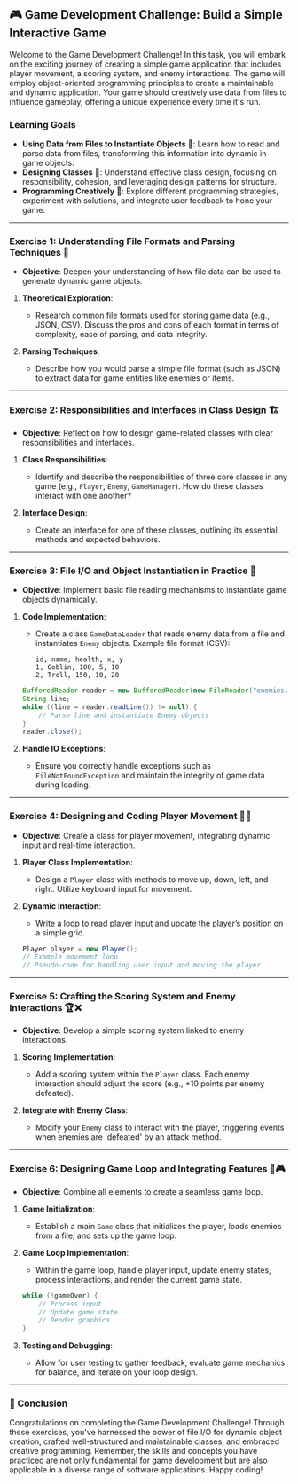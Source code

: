 ## 🎮 Game Development Challenge: Build a Simple Interactive Game

Welcome to the Game Development Challenge! In this task, you will embark on the exciting journey of creating a simple game application that includes player movement, a scoring system, and enemy interactions. The game will employ object-oriented programming principles to create a maintainable and dynamic application. Your game should creatively use data from files to influence gameplay, offering a unique experience every time it's run.

### Learning Goals

- **Using Data from Files to Instantiate Objects** 📜: Learn how to read and parse data from files, transforming this information into dynamic in-game objects.
- **Designing Classes** 🧩: Understand effective class design, focusing on responsibility, cohesion, and leveraging design patterns for structure.
- **Programming Creatively** 🎨: Explore different programming strategies, experiment with solutions, and integrate user feedback to hone your game.

---

### Exercise 1: Understanding File Formats and Parsing Techniques 📂

- **Objective**: Deepen your understanding of how file data can be used to generate dynamic game objects.

1. **Theoretical Exploration**: 
   - Research common file formats used for storing game data (e.g., JSON, CSV). Discuss the pros and cons of each format in terms of complexity, ease of parsing, and data integrity.
   
2. **Parsing Techniques**:
   - Describe how you would parse a simple file format (such as JSON) to extract data for game entities like enemies or items.

---

### Exercise 2: Responsibilities and Interfaces in Class Design 🏗️

- **Objective**: Reflect on how to design game-related classes with clear responsibilities and interfaces.

1. **Class Responsibilities**:
   - Identify and describe the responsibilities of three core classes in any game (e.g., `Player`, `Enemy`, `GameManager`). How do these classes interact with one another?

2. **Interface Design**:
   - Create an interface for one of these classes, outlining its essential methods and expected behaviors.

---

### Exercise 3: File I/O and Object Instantiation in Practice 🔄

- **Objective**: Implement basic file reading mechanisms to instantiate game objects dynamically.

1. **Code Implementation**:
   - Create a class `GameDataLoader` that reads enemy data from a file and instantiates `Enemy` objects. Example file format (CSV):
     ```
     id, name, health, x, y
     1, Goblin, 100, 5, 10
     2, Troll, 150, 10, 20
     ```

   ```java
   BufferedReader reader = new BufferedReader(new FileReader("enemies.csv"));
   String line;
   while ((line = reader.readLine()) != null) {
       // Parse line and instantiate Enemy objects
   }
   reader.close();
   ```

2. **Handle IO Exceptions**:
   - Ensure you correctly handle exceptions such as `FileNotFoundException` and maintain the integrity of game data during loading.

---

### Exercise 4: Designing and Coding Player Movement 🚶‍♂️

- **Objective**: Create a class for player movement, integrating dynamic input and real-time interaction.

1. **Player Class Implementation**:
   - Design a `Player` class with methods to move up, down, left, and right. Utilize keyboard input for movement.

2. **Dynamic Interaction**:
   - Write a loop to read player input and update the player’s position on a simple grid.

   ```java
   Player player = new Player();
   // Example movement loop
   // Pseudo-code for handling user input and moving the player
   ```

---

### Exercise 5: Crafting the Scoring System and Enemy Interactions 🏆❌

- **Objective**: Develop a simple scoring system linked to enemy interactions.

1. **Scoring Implementation**:
   - Add a scoring system within the `Player` class. Each enemy interaction should adjust the score (e.g., +10 points per enemy defeated).

2. **Integrate with Enemy Class**:
   - Modify your `Enemy` class to interact with the player, triggering events when enemies are 'defeated' by an attack method.

---

### Exercise 6: Designing Game Loop and Integrating Features 🔄🎮

- **Objective**: Combine all elements to create a seamless game loop.

1. **Game Initialization**:
   - Establish a main `Game` class that initializes the player, loads enemies from a file, and sets up the game loop.

2. **Game Loop Implementation**:
   - Within the game loop, handle player input, update enemy states, process interactions, and render the current game state.

   ```java
   while (!gameOver) {
       // Process input
       // Update game state
       // Render graphics
   }
   ```

3. **Testing and Debugging**:
   - Allow for user testing to gather feedback, evaluate game mechanics for balance, and iterate on your loop design.

---

### 🎉 Conclusion

Congratulations on completing the Game Development Challenge! Through these exercises, you've harnessed the power of file I/O for dynamic object creation, crafted well-structured and maintainable classes, and embraced creative programming. Remember, the skills and concepts you have practiced are not only fundamental for game development but are also applicable in a diverse range of software applications. Happy coding!